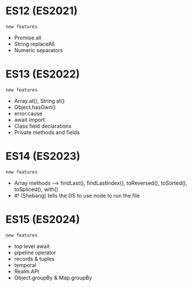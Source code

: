 # ES12 (ES2021)

`new features`
- Promise.all
- String.replaceAll
- Numeric separators

<!-------------------------------------------------------------------------------->
# ES13 (ES2022)

`new features`
- Array.at(), String at()
- Object.hasOwn()
- error.cause
- await import
- Class field declarations
- Private methods and fields

<!-------------------------------------------------------------------------------->
# ES14 (ES2023)


`new features`
- Array methods --> findLast(), findLastIndex(), toReversed(), toSorted(), toSpliced(), with()
- #! (Shebang)      tells the OS to use node to run the file


<!-------------------------------------------------------------------------------->
# ES15 (ES2024)


`new features`
- top level await
- pipeline operator
- records & tuples
- temporal
- Realm API
- Object.groupBy & Map.groupBy
<!-------------------------------------------------------------------------------->